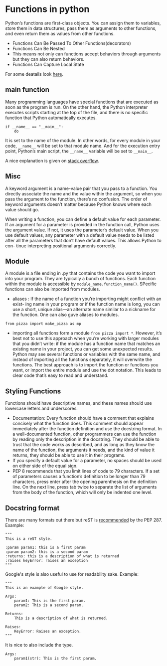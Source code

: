 # Functions in python 

Python’s functions are first-class objects. You can assign them to variables, store them in data structures, pass them as arguments to other functions, and even return them as values from other functions.

- Functions Can Be Passed To Other Functions(decorators)
- Functions Can Be Nested
- This means not only can functions accept behaviors through arguments but they can also return behaviors. 
- Functions Can Capture Local State

For some deatails look [here](https://dbader.org/blog/python-first-class-functions).

## main function 

Many programming languages have special functions that are executed as soon as the program is run. On the other hand, the Python interpreter executes scripts starting at the top of the file, and there is no specific function that Python automatically executes.

```
if __name__ == "__main__":
    do
```

It is set to the name of the module. In other words, for every module in your code, `__name__` will be set to that module name. And for the execution entry point, Python’s main script, the `__name__` variable will be set to `__main__`.

A nice explanation is given on [stack overflow](https://stackoverflow.com/questions/419163/what-does-if-name-main-do?page=1&tab=votes#tab-top).

## Misc 

A keyword argument is a name-value pair that you pass to a function. You directly associate the name and the value within the argument, so when you pass the argument to the function, there’s no confusion. The order of keyword arguments doesn’t matter because Python knows where each value should go.

When writing a function, you can define a default value for each parameter. If an argument for a parameter is provided in the function call, Python uses the argument value. If not, it uses the parameter’s default value. When you use default values, any parameter with a default value needs to be listed after all the parameters that don’t have default values. This allows Python to con- tinue interpreting positional arguments correctly.

## Module

 A module is a file ending in .py that contains the code you want to import into your program. They are typically a bunch of functions. Each function within the module is accessible by `module_name.function_name()`. SPecific functions can also be imported from modules. 

- aliases : If the name of a function you’re importing might conflict with an exist- ing name in your program or if the function name is long, you can use a short, unique alias—an alternate name similar to a nickname for the function. One can also guve aliases to modules. 
```
from pizza import make_pizza as mp
```

- importing all functions form a module `from pizza import *`. However, it’s best not to use this approach when you’re working with larger modules that you didn’t write: if the module has a function name that matches an existing name in your project, you can get some unexpected results. Python may see several functions or variables with the same name, and instead of importing all the functions separately, it will overwrite the functions.
The best approach is to import the function or functions you want, or import the entire module and use the dot notation. This leads to clear code that’s easy to read and understand.

## Styling Functions 

Functions should have descriptive names, and these names should use lowercase letters and underscores. 

- Documentation: Every function should have a comment that explains concisely what the function does. This comment should appear immediately after the function definition and use the docstring format. In a well-documented function, other programmers can use the function by reading only the description in the docstring. They should be able to trust that the code works as described, and as long as they know the name of the function, the arguments it needs, and the kind of value it returns, they should be able to use it in their programs.
- If you specify a default value for a parameter, no spaces should be used on either side of the equal sign.
- PEP 8 recommends that you limit lines of code to 79 characters. If a set of parameters causes a function’s definition to be longer than 79 characters, press enter after the opening parenthesis on the definition line. On the next line, press tab twice to separate the list of arguments from the body of the function, which will only be indented one level.

## Docstring format 
 
There are many formats out there but reST is [recommended](https://stackoverflow.com/questions/3898572/what-is-the-standard-python-docstring-format) by the PEP 287. 
Example: 
```
"""
This is a reST style.

:param param1: this is a first param
:param param2: this is a second param
:returns: this is a description of what is returned
:raises keyError: raises an exception
"""
```

Google's style is also useful to use for readability sake. 
Example:
```
"""
This is an example of Google style.

Args:
    param1: This is the first param.
    param2: This is a second param.

Returns:
    This is a description of what is returned.

Raises:
    KeyError: Raises an exception.
"""
```

It is nice to also include the type. 
```
Args: 
    param1(str): This is the first param. 
```

